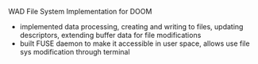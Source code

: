 WAD File System Implementation for DOOM
- implemented data processing, creating and writing to files, updating descriptors, extending buffer data for file modifications
- built FUSE daemon to make it accessible in user space, allows use file sys modification through terminal
